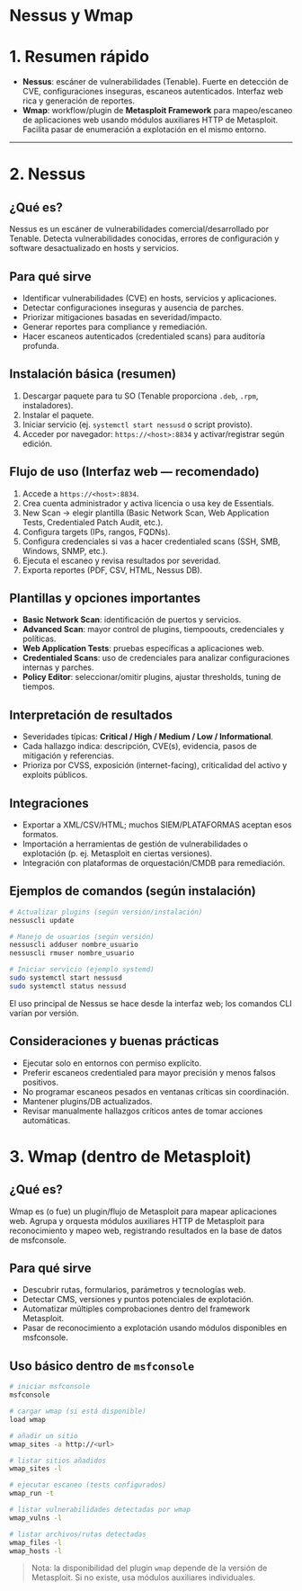 # Nessus y Wmap

# 1. Resumen rápido
- **Nessus**: escáner de vulnerabilidades (Tenable). Fuerte en detección de CVE, configuraciones inseguras, escaneos autenticados. Interfaz web rica y generación de reportes.
- **Wmap**: workflow/plugin de **Metasploit Framework** para mapeo/escaneo de aplicaciones web usando módulos auxiliares HTTP de Metasploit. Facilita pasar de enumeración a explotación en el mismo entorno.

---

# 2. Nessus

## ¿Qué es?
Nessus es un escáner de vulnerabilidades comercial/desarrollado por Tenable. Detecta vulnerabilidades conocidas, errores de configuración y software desactualizado en hosts y servicios.

## Para qué sirve
- Identificar vulnerabilidades (CVE) en hosts, servicios y aplicaciones.
- Detectar configuraciones inseguras y ausencia de parches.
- Priorizar mitigaciones basadas en severidad/impacto.
- Generar reportes para compliance y remediación.
- Hacer escaneos autenticados (credentialed scans) para auditoría profunda.

## Instalación básica (resumen)
1. Descargar paquete para tu SO (Tenable proporciona `.deb`, `.rpm`, instaladores).
2. Instalar el paquete.
3. Iniciar servicio (ej. `systemctl start nessusd` o script provisto).
4. Acceder por navegador: `https://<host>:8834` y activar/registrar según edición.

## Flujo de uso (Interfaz web — recomendado)
1. Accede a `https://<host>:8834`.
2. Crea cuenta administrador y activa licencia o usa key de Essentials.
3. New Scan → elegir plantilla (Basic Network Scan, Web Application Tests, Credentialed Patch Audit, etc.).
4. Configura targets (IPs, rangos, FQDNs).
5. Configura credenciales si vas a hacer credentialed scans (SSH, SMB, Windows, SNMP, etc.).
6. Ejecuta el escaneo y revisa resultados por severidad.
7. Exporta reportes (PDF, CSV, HTML, Nessus DB).

## Plantillas y opciones importantes
- **Basic Network Scan**: identificación de puertos y servicios.
- **Advanced Scan**: mayor control de plugins, tiempoouts, credenciales y políticas.
- **Web Application Tests**: pruebas específicas a aplicaciones web.
- **Credentialed Scans**: uso de credenciales para analizar configuraciones internas y parches.
- **Policy Editor**: seleccionar/omitir plugins, ajustar thresholds, tuning de tiempos.

## Interpretación de resultados
- Severidades típicas: **Critical / High / Medium / Low / Informational**.
- Cada hallazgo indica: descripción, CVE(s), evidencia, pasos de mitigación y referencias.
- Prioriza por CVSS, exposición (internet-facing), criticalidad del activo y exploits públicos.

## Integraciones
- Exportar a XML/CSV/HTML; muchos SIEM/PLATAFORMAS aceptan esos formatos.
- Importación a herramientas de gestión de vulnerabilidades o explotación (p. ej. Metasploit en ciertas versiones).
- Integración con plataformas de orquestación/CMDB para remediación.

## Ejemplos de comandos (según instalación)
```bash
# Actualizar plugins (según versión/instalación)
nessuscli update

# Manejo de usuarios (según versión)
nessuscli adduser nombre_usuario
nessuscli rmuser nombre_usuario

# Iniciar servicio (ejemplo systemd)
sudo systemctl start nessusd
sudo systemctl status nessusd
```

El uso principal de Nessus se hace desde la interfaz web; los comandos CLI varían por versión.

## Consideraciones y buenas prácticas

- Ejecutar solo en entornos con permiso explícito.
- Preferir escaneos credentialed para mayor precisión y menos falsos positivos.
- No programar escaneos pesados en ventanas críticas sin coordinación.
- Mantener plugins/DB actualizados.
- Revisar manualmente hallazgos críticos antes de tomar acciones automáticas.

# 3. Wmap (dentro de Metasploit)

## ¿Qué es?

Wmap es (o fue) un plugin/flujo de Metasploit para mapear aplicaciones web. Agrupa y orquesta módulos auxiliares HTTP de Metasploit para reconocimiento y mapeo web, registrando resultados en la base de datos de msfconsole.

## Para qué sirve

- Descubrir rutas, formularios, parámetros y tecnologías web.
- Detectar CMS, versiones y puntos potenciales de explotación.
- Automatizar múltiples comprobaciones dentro del framework Metasploit.
- Pasar de reconocimiento a explotación usando módulos disponibles en msfconsole.

## Uso básico dentro de `msfconsole`

```bash
# iniciar msfconsole
msfconsole

# cargar wmap (si está disponible)
load wmap

# añadir un sitio
wmap_sites -a http://<url>

# listar sitios añadidos
wmap_sites -l

# ejecutar escaneo (tests configurados)
wmap_run -t

# listar vulnerabilidades detectadas por wmap
wmap_vulns -l

# listar archivos/rutas detectadas
wmap_files -l
wmap_hosts -l
```

> Nota: la disponibilidad del plugin `wmap` depende de la versión de Metasploit. Si no existe, usa módulos auxiliares individuales.